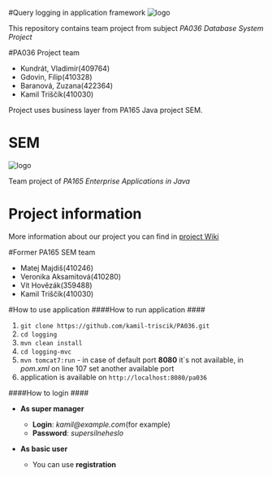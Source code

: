 #Query logging in application framework
![logo](doc/Circular-logging-database-DB2.gif)

This repository contains team project from subject _PA036 Database System Project_

#PA036 Project team
* Kundrát, Vladimír(409764)
* Gdovin, Filip(410328)
* Baranová, Zuzana(422364)
* Kamil Triščík(410030)

Project uses business layer from PA165 Java project SEM. 


# SEM
![logo](doc/start.png)


Team project of _PA165 Enterprise Applications in Java_


# Project information
More information about our project you can find in [project Wiki](https://bitbucket.org/KamilTriscik/sem/wiki/Home)



#Former PA165 SEM team
* Matej Majdiš(410246)
* Veronika Aksamitová(410280)
* Vít Hovězák(359488)
* Kamil Triščík(410030)



#How to use application
####How to run application ####
1. `git clone https://github.com/kamil-triscik/PA036.git`
2. `cd logging`
3. `mvn clean install`
3. `cd logging-mvc`
4. `mvn tomcat7:run` - in case of default port **8080** it`s not available, in _pom.xml_ on line 107 set another available port
5. application is available on `http://localhost:8080/pa036`

####How to login ####
* **As super manager**
    * **Login**: _kamil@example.com_(for example)
    * **Password**: _supersilneheslo_
    
* **As basic user**
    * You can use **registration**
